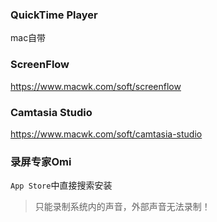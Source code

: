 ### QuickTime Player

mac自带

### ScreenFlow

https://www.macwk.com/soft/screenflow

### Camtasia Studio

https://www.macwk.com/soft/camtasia-studio

### 录屏专家Omi

`App Store`中直接搜索安装

> 只能录制系统内的声音，外部声音无法录制！

